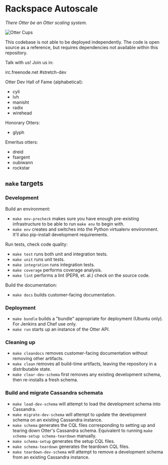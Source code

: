 # Rackspace Autoscale

*There Otter be an Otter scaling system.*

![Otter Cups](https://i.chzbgr.com/completestore/12/8/19/AjXtHogT4UqgJwDJsq7igA2.gif)

This codebase is not able to be deployed independently. The code is
open source as a reference, but requires dependencies not available
within this repository.

Talk with us! Join us in:

irc.freenode.net #stretch-dev

Otter Dev Hall of Fame (alphabetical):

- cyli
- lvh
- manisht
- radix
- wirehead

Honorary Otters:

- glyph

Emeritus otters:

- dreid
- fsargent
- oubiwann
- rockstar

## `make` targets

### Development

Build an environment:

- `make env-precheck` makes sure you have enough pre-existing
  infrastructure to be able to run `make env` to begin with.
- `make env` creates and switches into the Python virtualenv
  environment.  It'll also pip-install development requirements.

Run tests, check code quality:

- `make test` runs both unit and integration tests.
- `make unit` runs unit tests.
- `make integration` runs integration tests.
- `make coverage` performs coverage analysis.
- `make lint` performs a lint (PEP8, et. al.) check on the source
  code.

Build the documentation:

- `make docs` builds customer-facing documentation.

### Deployment

- `make bundle` builds a "bundle" appropriate for deployment (Ubuntu
  only).  For Jenkins and Chef use only.
- `make run` starts up an instance of the Otter API.

### Cleaning up

- `make cleandocs` removes customer-facing documentation without
  removing other artifacts.
- `make clean` removes all build-time artifacts, leaving the
  repository in a distributable state.
- `make clear-dev-schema` first removes any existing development
  schema, then re-installs a fresh schema.

### Build and migrate Cassandra schemata

- `make load-dev-schema` will attempt to load the development schema
  into Cassandra.
- `make migrate-dev-schema` will attempt to update the development
  schema on an existing Cassandra instance.
- `make schema` generates the CQL files corresponding to setting up
  and tearing down Otter's Cassandra schema.  Equivalent to running
  `make schema-setup schema-teardown` manually.
- `make schema-setup` generates the setup CQL files.
- `make schema-teardown` generates the teardown CQL files.
- `make teardown-dev-schema` will attempt to remove a development
  schema from an existing Cassandra instance.
